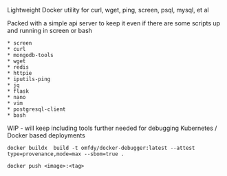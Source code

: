 Lightweight Docker utility for curl, wget, ping, screen, psql, mysql, et al

Packed with a simple api server to keep it even if there are some scripts up and running in screen or bash

```
* screen
* curl
* mongodb-tools
* wget
* redis
* httpie
* iputils-ping
* jq
* flask
* nano
* vim
* postgresql-client
* bash
```

WIP - will keep including tools further needed for debugging Kubernetes / Docker based deployments

`docker buildx  build -t omfdy/docker-debugger:latest --attest type=provenance,mode=max --sbom=true .`

`docker push <image>:<tag>`